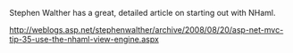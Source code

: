 Stephen Walther has a great, detailed article on starting out with NHaml.

http://weblogs.asp.net/stephenwalther/archive/2008/08/20/asp-net-mvc-tip-35-use-the-nhaml-view-engine.aspx